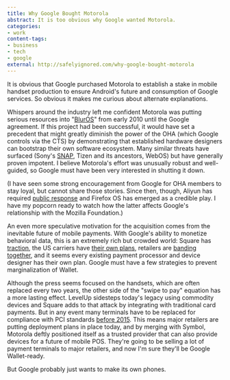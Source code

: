 ```yaml
---
title: Why Google Bought Motorola
abstract: It is too obvious why Google wanted Motorola.
categories:
- work
content-tags:
- business
- tech
- google
external: http://safelyignored.com/why-google-bought-motorola
---
```


It is obvious that Google purchased Motorola to establish a stake in mobile handset production to ensure Android's future and consumption of Google services. So obvious it makes me curious about alternate explanations.

Whispers around the industry left me confident Motorola was putting serious resources into "[BlurOS]" from early 2010 until the Google agreement. If this project had been successful, it would have set a precedent that might greatly diminish the power of the OHA (which Google controls via the CTS) by demonstrating that established hardware designers can bootstrap their own software ecosystem. Many similar threats have surfaced (Sony's [SNAP], Tizen and its ancestors, WebOS) but have generally proven impotent. I believe Motorola's effort was unusually robust and well-guided, so Google must have been very interested in shutting it down.

(I have seen some strong encouragement from Google for OHA members to stay loyal, but cannot share those stories. Since then, though, Aliyun has required [public response][aliyun] and Firefox OS has emerged as a credible play. I have my popcorn ready to watch how the latter affects Google's relationship with the Mozilla Foundation.)

[BlurOS]: http://www.informationweek.com/development/mobility/motorola-mobility-building-web-based-os/229400097
[SNAP]: http://www.osnews.com/story/24068/Sony_s_SNAP_Uses_GNUstep
[Aliyun]: http://arstechnica.com/gadgets/2012/09/google-blocked-acers-rival-phone-to-prevent-android-fragmentation/

An even more speculative motivation for the acquisition comes from the inevitable future of mobile payments. With Google's ability to monetize behavioral data, this is an extremely rich but crowded world: Square has [traction][square], the US carriers have [their own plans][isis], retailers are [banding together][MCX], and it seems every existing payment processor and device designer has their own plan. Google must have a few strategies to prevent marginalization of Wallet.

Although the press seems focused on the handsets, which are often replaced every two years, the other side of the "swipe to pay" equation has a more lasting effect. LevelUp sidesteps today's legacy using commodity devices and Square adds to that attack by integrating with traditional card payments. But in any event many terminals have to be replaced for compliance with PCI standards [before 2015][PCI]. This means major retailers are putting deployment plans in place today, and by merging with Symbol, Motorola deftly positioned itself as a trusted provider that can also provide devices for a future of mobile POS. They're going to be selling a lot of payment terminals to major retailers, and now I'm sure they'll be Google Wallet-ready.

But Google probably just wants to make its own phones.

[square]: http://seattletimes.com/html/businesstechnology/2019340394_starbuckssquarexml.html
[isis]: http://www.paywithisis.com/
[MCX]: http://www.mcx.com/
[PCI]: http://usa.visa.com/download/merchants/retirement-of-pre-pci-attended-pos-pin-entry-devices.pdf

